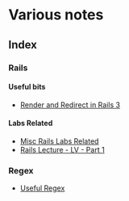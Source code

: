 # Various notes

## Index

### Rails

#### Useful bits

* [Render and Redirect in Rails 3](https://gist.github.com/jcasimir/1210155)

#### Labs Related

* [Misc Rails Labs Related](rails-labs-related.md)
* [Rails Lecture - LV - Part 1](rails-lecture-LV-P1-notes.md)

### Regex

* [Useful Regex](useful-regex.md)
